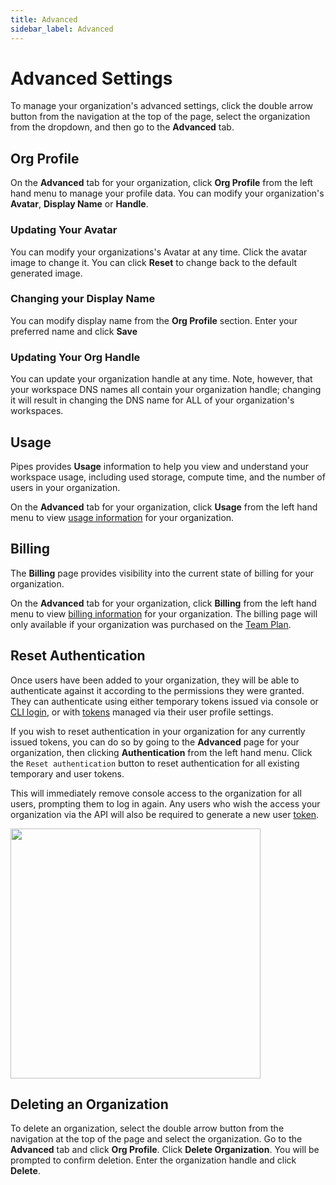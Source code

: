 ```yaml
---
title: Advanced
sidebar_label: Advanced
---
```


# Advanced Settings
To manage your organization's advanced settings, click the double arrow button from the navigation at the top of the page, select the organization from the dropdown, and then go to the **Advanced** tab.


## Org Profile

On the **Advanced** tab for your organization, click **Org Profile** from the left hand menu to manage your profile data. You can modify your organization's **Avatar**, **Display Name** or **Handle**.

### Updating Your Avatar
You can modify your organizations's Avatar at any time. Click the avatar image to change it. You can click **Reset** to change back to the default generated image.


### Changing your Display Name

You can modify display name from the **Org Profile** section.  Enter your preferred name and click **Save**


### Updating Your Org Handle
You can update your organization handle at any time. Note, however, that your workspace DNS names all contain your organization handle; changing it will result in changing the DNS name for ALL of your organization's workspaces.


## Usage 

Pipes provides **Usage** information to help you view and understand your workspace usage, including used storage, compute time, and the number of users in your organization. 

On the **Advanced** tab for your organization, click **Usage** from the
left hand menu to view [usage information](/pipes/docs/accounts/org/usage) for your organization.

## Billing 

The **Billing** page provides visibility into the current state of billing for your organization. 

On the **Advanced** tab for your organization, click **Billing** from the
left hand menu to view [billing information](/pipes/docs/accounts/org/billing) for your organization.  The billing page will only available if your organization was purchased on the [Team Plan](/pipes/docs/accounts/org#team-plan).



## Reset Authentication

Once users have been added to your organization, they will be able to
authenticate against it according to the permissions they were granted. They can authenticate using either temporary tokens issued via console or [CLI login](https://steampipe.io/docs/reference/cli/login#steampipe-login), or with [tokens](/pipes/docs/da-settings#tokens) managed via their user profile settings.

If you wish to reset authentication in your organization for any currently issued tokens, you can do so by going to the **Advanced** page for your organization, then clicking **Authentication** from the left hand menu.  Click the
`Reset authentication` button to reset authentication for all existing
temporary and user tokens.

This will immediately remove console access to the organization for all users, prompting them to log in again. Any users who wish the access your organization via the API will also be required to generate a new user [token](/pipes/docs/da-settings#tokens).

<img src="/images/docs/pipes/cloud-organization-reset-authentication.png" width="400pt"/>
<br />

## Deleting an Organization

To delete an organization, select the double arrow button from the navigation at the top of the page and select the organization. Go to the **Advanced** tab and click **Org Profile**. Click **Delete Organization**. You will be prompted to confirm deletion. Enter the organization handle and click **Delete**.
